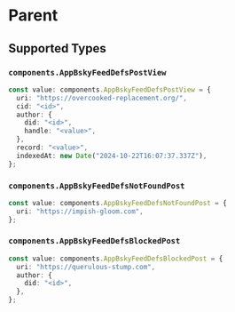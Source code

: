 # Parent


## Supported Types

### `components.AppBskyFeedDefsPostView`

```typescript
const value: components.AppBskyFeedDefsPostView = {
  uri: "https://overcooked-replacement.org/",
  cid: "<id>",
  author: {
    did: "<id>",
    handle: "<value>",
  },
  record: "<value>",
  indexedAt: new Date("2024-10-22T16:07:37.337Z"),
};
```

### `components.AppBskyFeedDefsNotFoundPost`

```typescript
const value: components.AppBskyFeedDefsNotFoundPost = {
  uri: "https://impish-gloom.com",
};
```

### `components.AppBskyFeedDefsBlockedPost`

```typescript
const value: components.AppBskyFeedDefsBlockedPost = {
  uri: "https://querulous-stump.com",
  author: {
    did: "<id>",
  },
};
```

